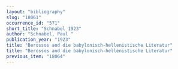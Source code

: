 ```yaml
---
layout: "bibliography"
slug: "18061"
occurrence_id: "571"
short_title: "Schnabel 1923"
author: "Schnabel, Paul "
publication_year: "1923"
title: "Berossos and die babylonisch-hellenistische Literatur"
title: "Berossos and die babylonisch-hellenistische Literatur"
previous_item: "18064"
---
```

